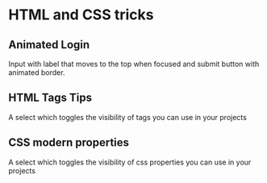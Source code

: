# HTML and CSS tricks

## Animated Login

Input with label that moves to the top when focused and submit button with animated border.

## HTML Tags Tips

A select which toggles the visibility of tags you can use in your projects

## CSS modern properties

A select which toggles the visibility of css properties you can use in your projects